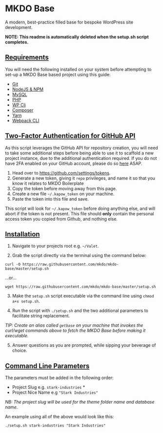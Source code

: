# MKDO Base
A modern, best-practice filled base for bespoke WordPress site development. 

**NOTE: This readme is automatically deleted when the setup.sh script completes.**

## [Requirements](#requirements)

You will need the following installed on your system before attempting to set-up a MKDO Base based project using this guide:

- [Git](https://git-scm.com/book/en/v2/Getting-Started-Installing-Git)
- [NodeJS & NPM](https://nodejs.org/en/download/)
- [MySQL](https://www.mysql.com/downloads/)
- [PHP](http://php.net/downloads.php)
- [WP Cli](https://wp-cli.org/#installing)
- [Composer](https://getcomposer.org/download/)
- [Yarn](https://yarnpkg.com/lang/en/docs/getting-started/)
- [Webpack CLI](http://github.com/webpack/webpack-cli)

## [Two-Factor Authentication for GitHub API](#2fa)

As this script leverages the GitHub API for repository creation, you will need to take some additional steps before being able to use it to scaffold a new project instance, due to the additional authentication required. If you do not have 2FA enabled on your GitHub account, please do so [here](https://github.com/settings/security) ASAP.

1. Head over to https://github.com/settings/tokens.
2. Generate a new token, giving it `repo` privileges, and name it so that you know it relates to MKDO Boilerplate
3. Copy the token before moving away from this page.
4. Create a new file `~/.kapow_token` on your machine.
5. Paste the token into this file and save.

This script will look for `~/.kapow_token` before doing anything else, and will abort if the token is not present. This file should **only** contain the personal access token you copied from Github, and nothing else.

## [Installation](#installation)

1) Navigate to your projects root e.g. `~/Valet`.

2) Grab the script directly via the terminal using the command below:

`curl -O https://raw.githubusercontent.com/mkdo/mkdo-base/master/setup.sh`

...or...

`wget https://raw.githubusercontent.com/mkdo/mkdo-base/master/setup.sh`

3) Make the `setup.sh` script executable via the command line using `chmod a+x setup.sh`.

4) Run the script with `./setup.sh` and the two additional parameters to facilitate string replacement.

*TIP: Create an alias called `getbase` on your machine that invokes the curl/wget commands above to fetch the MKDO Base before making it executable.*

5) Answer questions as you are prompted, while sipping your beverage of choice.

## [Command Line Parameters](#command-line-parameters)

The parameters must be added in the following order:

- Project Slug e.g. `stark-industries` *
- Project Nice Name e.g `"Stark Industries"`

*NB: The project slug will be used for the theme folder name and database name.*

An example using all of the above would look like this:

`./setup.sh stark-industries "Stark Industries"`
